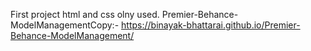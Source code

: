 First project
html and css olny used.
Premier-Behance-ModelManagementCopy:-
https://binayak-bhattarai.github.io/Premier-Behance-ModelManagement/
